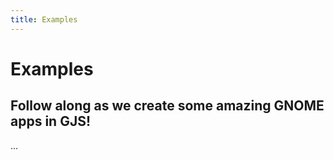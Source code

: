 ```yaml
---
title: Examples
---
```


# Examples

## Follow along as we create some amazing GNOME apps in GJS!

...